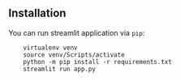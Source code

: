 ## Installation

You can run streamlit application via `pip`: 

```
    virtualenv venv
    source venv/Scripts/activate
    python -m pip install -r requirements.txt
    streamlit run app.py
```